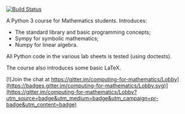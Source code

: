 [![Build
Status](https://travis-ci.org/drvinceknight/cfm.svg?branch=master)](https://travis-ci.org/drvinceknight/cfm)

A Python 3 course for Mathematics students. Introduces:

- The standard library and basic programming concepts;
- Sympy for symbolic mathematics;
- Numpy for linear algebra.

All Python code in the various lab sheets is tested (using doctests).

The course also introduces some basic LaTeX.

[![Join the chat at https://gitter.im/computing-for-mathematics/Lobby](https://badges.gitter.im/computing-for-mathematics/Lobby.svg)](https://gitter.im/computing-for-mathematics/Lobby?utm_source=badge&utm_medium=badge&utm_campaign=pr-badge&utm_content=badge)

